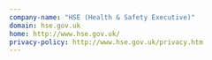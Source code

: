 ```yaml
---
company-name: "HSE (Health & Safety Executive)"
domain: hse.gov.uk
home: http://www.hse.gov.uk/
privacy-policy: http://www.hse.gov.uk/privacy.htm
---
```




